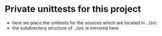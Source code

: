 Private unittests for this project
==================================

- here we place the unittests for the sources which are located in ../src
- the subdirectory structure of ../src is mirrored here
